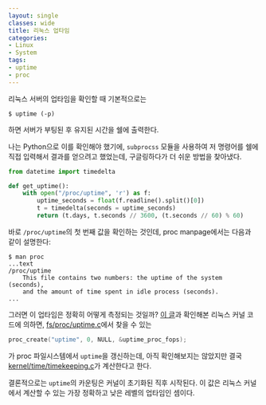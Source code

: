 ```yaml
---
layout: single
classes: wide
title: 리눅스 업타임
categories:
- Linux
- System
tags:
- uptime
- proc
---
```


리눅스 서버의 업타임을 확인할 때 기본적으로는

```text
$ uptime (-p)
```

하면 서버가 부팅된 후 유지된 시간을 쉘에 출력한다.

나는 Python으로 이를 확인해야 했기에, `subprocss` 모듈을 사용하여 저 명령어를 쉘에 직접 입력해서 결과를 얻으려고 했었는데, 구글링하다가 더 쉬운 방법을 찾아냈다.

```python
from datetime import timedelta

def get_uptime():
    with open("/proc/uptime", 'r') as f:
        uptime_seconds = float(f.readline().split()[0])
        t = timedelta(seconds = uptime_seconds)
        return (t.days, t.seconds // 3600, (t.seconds // 60) % 60)
```

바로 `/proc/uptime`의 첫 번째 값을 확인하는 것인데, proc manpage에서는 다음과 같이 설명한다:

```text
$ man proc
...text
/proc/uptime
    This file contains two numbers: the uptime of the system (seconds),
    and the amount of time spent in idle process (seconds).
...
```

 그러면 이 업타임은 정확히 어떻게 측정되는 것일까? [이 글](https://unix.stackexchange.com/questions/275907/on-linux-when-does-uptime-start-counting-from)과 확인해본 리눅스 커널 코드에 의하면,  [fs/proc/uptime.c](https://github.com/torvalds/linux/blob/master/fs/proc/uptime.c)에서 찾을 수 있는

```c
proc_create("uptime", 0, NULL, &uptime_proc_fops);
```

가 proc 파일시스템에서 `uptime`을 갱신하는데, 아직 확인해보지는 않았지만 결국 [kernel/time/timekeeping.c](https://github.com/torvalds/linux/blob/master/kernel/time/timekeeping.c)가 계산한다고 한다.

결론적으로는 `uptime`의 카운팅은 커널이 초기화된 직후 시작된다. 이 값은 리눅스 커널에서 계산할 수 있는 가장 정확하고 낮은 레벨의 업타임인 셈이다.